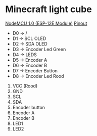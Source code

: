 # Minecraft light cube
[NodeMCU 1.0 (ESP-12E Module)](https://docs.platformio.org/en/latest/boards/espressif8266/nodemcuv2.html?utm_source=platformio&utm_medium=piohome#hardware)
[Pinout](https://mischianti.org/nodemcu-v2-and-v2-1-high-resolution-pinout-and-specs/)

-   D0 -> /
-   D1 -> SCL OLED
-   D2 -> SDA OLED
-   D3 -> Encoder Led Green
-   D4 -> LEDS
-   D5 -> Encoder A
-   D6 -> Encoder B
-   D7 -> Encoder Button
-   D8 -> Encoder Led Rood

1.  VCC (Rood)
2.  GND
3.  SCL
4.  SDA
5.  Encoder button
6.  Encoder A
7.  Encoder B
8.  LED1
9.  LED2